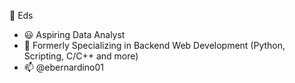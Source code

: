 👋 Eds
- 😃 Aspiring Data Analyst
- 👀 Formerly Specializing in Backend Web Development (Python, Scripting, C/C++ and more)
- 📫 @ebernardino01

<!---
ebernardino01/ebernardino01 is a ✨ special ✨ repository because its `README.md` (this file) appears on your GitHub profile.
You can click the Preview link to take a look at your changes.
--->
